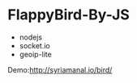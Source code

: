 FlappyBird-By-JS
================
  
*  nodejs
*  socket.io
*  geoip-lite



Demo:http://syriamanal.io/bird/
